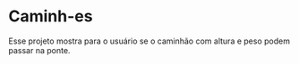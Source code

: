 # Caminh-es
Esse projeto mostra para o usuário se o caminhão com altura e peso podem passar na ponte.
